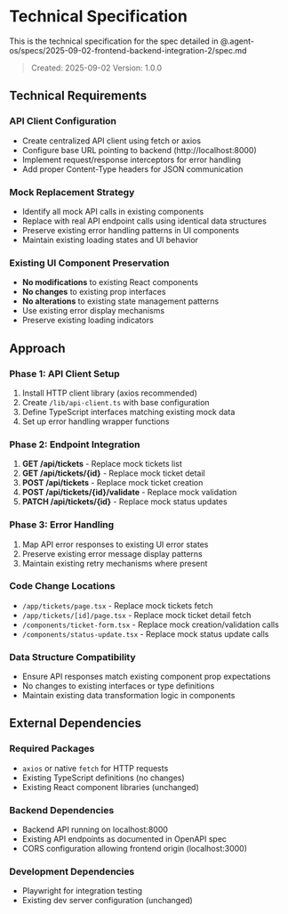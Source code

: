 # Technical Specification

This is the technical specification for the spec detailed in @.agent-os/specs/2025-09-02-frontend-backend-integration-2/spec.md

> Created: 2025-09-02
> Version: 1.0.0

## Technical Requirements

### API Client Configuration
- Create centralized API client using fetch or axios
- Configure base URL pointing to backend (http://localhost:8000)
- Implement request/response interceptors for error handling
- Add proper Content-Type headers for JSON communication

### Mock Replacement Strategy
- Identify all mock API calls in existing components
- Replace with real API endpoint calls using identical data structures
- Preserve existing error handling patterns in UI components
- Maintain existing loading states and UI behavior

### Existing UI Component Preservation
- **No modifications** to existing React components
- **No changes** to existing prop interfaces
- **No alterations** to existing state management patterns
- Use existing error display mechanisms
- Preserve existing loading indicators

## Approach

### Phase 1: API Client Setup
1. Install HTTP client library (axios recommended)
2. Create `/lib/api-client.ts` with base configuration
3. Define TypeScript interfaces matching existing mock data
4. Set up error handling wrapper functions

### Phase 2: Endpoint Integration
1. **GET /api/tickets** - Replace mock tickets list
2. **GET /api/tickets/{id}** - Replace mock ticket detail
3. **POST /api/tickets** - Replace mock ticket creation
4. **POST /api/tickets/{id}/validate** - Replace mock validation
5. **PATCH /api/tickets/{id}** - Replace mock status updates

### Phase 3: Error Handling
1. Map API error responses to existing UI error states
2. Preserve existing error message display patterns
3. Maintain existing retry mechanisms where present

### Code Change Locations
- `/app/tickets/page.tsx` - Replace mock tickets fetch
- `/app/tickets/[id]/page.tsx` - Replace mock ticket detail fetch
- `/components/ticket-form.tsx` - Replace mock creation/validation calls
- `/components/status-update.tsx` - Replace mock status update calls

### Data Structure Compatibility
- Ensure API responses match existing component prop expectations
- No changes to existing interfaces or type definitions
- Maintain existing data transformation logic in components

## External Dependencies

### Required Packages
- `axios` or native `fetch` for HTTP requests
- Existing TypeScript definitions (no changes)
- Existing React component libraries (unchanged)

### Backend Dependencies
- Backend API running on localhost:8000
- Existing API endpoints as documented in OpenAPI spec
- CORS configuration allowing frontend origin (localhost:3000)

### Development Dependencies
- Playwright for integration testing
- Existing dev server configuration (unchanged)
